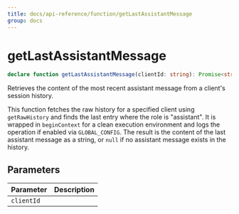 ```yaml
---
title: docs/api-reference/function/getLastAssistantMessage
group: docs
---
```


# getLastAssistantMessage

```ts
declare function getLastAssistantMessage(clientId: string): Promise<string>;
```

Retrieves the content of the most recent assistant message from a client's session history.

This function fetches the raw history for a specified client using `getRawHistory` and finds the last entry where the role is "assistant".
It is wrapped in `beginContext` for a clean execution environment and logs the operation if enabled via `GLOBAL_CONFIG`. The result is the content
of the last assistant message as a string, or `null` if no assistant message exists in the history.

## Parameters

| Parameter | Description |
|-----------|-------------|
| `clientId` | |
